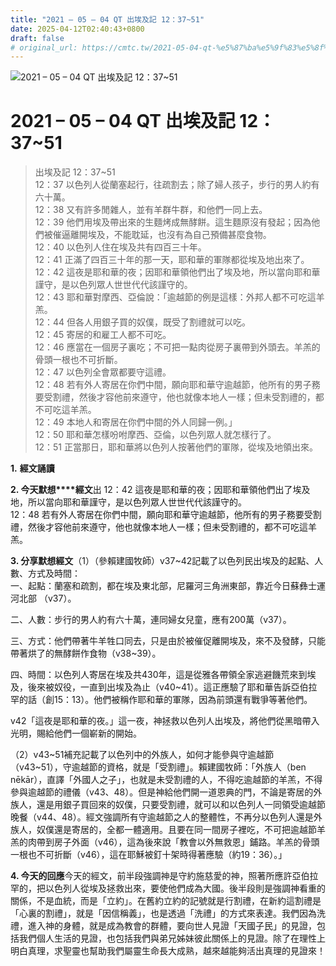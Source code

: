 ```yaml
---
title: "2021 – 05 – 04 QT 出埃及記 12：37~51"
date: 2025-04-12T02:40:43+0800
draft: false
# original_url: https://cmtc.tw/2021-05-04-qt-%e5%87%ba%e5%9f%83%e5%8f%8a%e8%a8%98-12%ef%bc%9a3751
---
```


![2021 – 05 – 04 QT 出埃及記 12：37~51](/images/qt.jpg   "2021 – 05 – 04 QT 出埃及記 12：37~51")

# 2021 – 05 – 04 QT 出埃及記 12：37~51

> 出埃及記 12：37~51  
> 12：37 以色列人從蘭塞起行，往疏割去；除了婦人孩子，步行的男人約有六十萬。  
> 12：38 又有許多閒雜人，並有羊群牛群，和他們一同上去。  
> 12：39 他們用埃及帶出來的生麵烤成無酵餅。這生麵原沒有發起；因為他們被催逼離開埃及，不能耽延，也沒有為自己預備甚麼食物。  
> 12：40 以色列人住在埃及共有四百三十年。  
> 12：41 正滿了四百三十年的那一天，耶和華的軍隊都從埃及地出來了。  
> 12：42 這夜是耶和華的夜；因耶和華領他們出了埃及地，所以當向耶和華謹守，是以色列眾人世世代代該謹守的。  
> 12：43 耶和華對摩西、亞倫說：「逾越節的例是這樣：外邦人都不可吃這羊羔。  
> 12：44 但各人用銀子買的奴僕，既受了割禮就可以吃。  
> 12：45 寄居的和雇工人都不可吃。  
> 12：46 應當在一個房子裏吃；不可把一點肉從房子裏帶到外頭去。羊羔的骨頭一根也不可折斷。  
> 12：47 以色列全會眾都要守這禮。  
> 12：48 若有外人寄居在你們中間，願向耶和華守逾越節，他所有的男子務要受割禮，然後才容他前來遵守，他也就像本地人一樣；但未受割禮的，都不可吃這羊羔。  
> 12：49 本地人和寄居在你們中間的外人同歸一例。」  
> 12：50 耶和華怎樣吩咐摩西、亞倫，以色列眾人就怎樣行了。  
> 12：51 正當那日，耶和華將以色列人按著他們的軍隊，從埃及地領出來。

**1.** **經文誦讀**

**2. 今天默想****經文**出 12：42 這夜是耶和華的夜；因耶和華領他們出了埃及地，所以當向耶和華謹守，是以色列眾人世世代代該謹守的。  
12：48 若有外人寄居在你們中間，願向耶和華守逾越節，他所有的男子務要受割禮，然後才容他前來遵守，他也就像本地人一樣；但未受割禮的，都不可吃這羊羔。

**3. 分享默想經文**（1）（參賴建國牧師）v37~42記載了以色列民出埃及的起點、人數、方式及時間：  
一、起點：蘭塞和疏割，都在埃及東北部，尼羅河三角洲東部，靠近今日蘇彝士運河北部 （v37）。

二、人數：步行的男人約有六十萬，連同婦女兒童，應有200萬（v37）。

三、方式：他們帶著牛羊牲口同去，只是由於被催促離開埃及，來不及發酵，只能帶著烘了的無酵餅作食物（v38~39）。

四、時間：以色列人寄居在埃及共430年，這是從雅各帶領全家逃避饑荒來到埃及，後來被奴役，一直到出埃及為止（v40~41）。這正應驗了耶和華告訴亞伯拉罕的話（創15：13）。他們被稱作耶和華的軍隊，因為前頭還有戰爭等著他們。

v42「這夜是耶和華的夜。」這一夜，神拯救以色列人出埃及，將他們從黑暗帶入光明，賜給他們一個嶄新的開始。

（2）v43~51補充記載了以色列中的外族人，如何才能參與守逾越節（v43~51），守逾越節的資格，就是「受割禮」。賴建國牧師：「外族人（ben nēkār），直譯「外國人之子」，也就是未受割禮的人，不得吃逾越節的羊羔，不得參與逾越節的禮儀（v43、48）。但是神給他們開一道恩典的門，不論是寄居的外族人，還是用銀子買回來的奴僕，只要受割禮，就可以和以色列人一同領受逾越節晚餐（v44、48）。經文強調所有守逾越節之人的整體性，不再分以色列人還是外族人，奴僕還是寄居的，全都一體適用。且要在同一間房子裡吃，不可把逾越節羊羔的肉帶到房子外面（v46），這為後來說「教會以外無救恩」鋪路。羊羔的骨頭一根也不可折斷（v46），這在耶穌被釘十架時得著應驗（約19：36）。」

**4. 今天的回應**今天的經文，前半段強調神是守約施慈愛的神，照著所應許亞伯拉罕的，把以色列人從埃及拯救出來，要使他們成為大國。後半段則是強調神看重的關係，不是血統，而是「立約」。在舊約立約的記號就是行割禮，在新約這割禮是「心裏的割禮」，就是「因信稱義」，也是透過「洗禮」的方式來表達。我們因為洗禮，進入神的身體，就是成為教會的群體，要向世人見證「天國子民」的見證，包括我們個人生活的見證，也包括我們與弟兄姊妹彼此關係上的見證。除了在理性上明白真理，求聖靈也幫助我們屬靈生命長大成熟，越來越能夠活出真理的見證來！